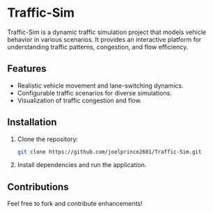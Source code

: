 
# Traffic-Sim  
Traffic-Sim is a dynamic traffic simulation project that models vehicle behavior in various scenarios. It provides an interactive platform for understanding traffic patterns, congestion, and flow efficiency.

## Features  
- Realistic vehicle movement and lane-switching dynamics.  
- Configurable traffic scenarios for diverse simulations.  
- Visualization of traffic congestion and flow.  

## Installation  
1. Clone the repository:  
   ```bash  
   git clone https://github.com/joelprince2601/Traffic-Sim.git  
   ```  
2. Install dependencies and run the application.  

## Contributions  
Feel free to fork and contribute enhancements!  

